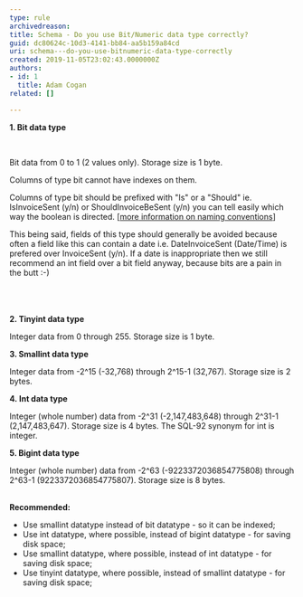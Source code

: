 ```yaml
---
type: rule
archivedreason: 
title: Schema - Do you use Bit/Numeric data type correctly?
guid: dc80624c-10d3-4141-bb84-aa5b159a84cd
uri: schema---do-you-use-bitnumeric-data-type-correctly
created: 2019-11-05T23:02:43.0000000Z
authors:
- id: 1
  title: Adam Cogan
related: []

---
```



<b>​​​​1. Bit data type</b><div><b><br></b><p class="ssw15-rteElement-P">Bit data from 0 to 1 (2 values only). Storage size is 1 byte.</p><p class="ssw15-rteElement-P">Columns of type&#160;bit&#160;cannot have indexes on them.​<br></p><div><div><p class="ssw15-rteElement-P">​​Columns of type&#160;bit&#160;should be prefixed with &quot;Is&quot; or a &quot;Should&quot; ie. IsInvoiceSent (y/n) or ShouldInvoiceBeSent (y/n) you can tell easily which way the boolean is directed.&#160;[<a href="/_layouts/15/FIXUPREDIRECT.ASPX?WebId=3dfc0e07-e23a-4cbb-aac2-e778b71166a2&amp;TermSetId=07da3ddf-0924-4cd2-a6d4-a4809ae20160&amp;TermId=4be22043-306c-4c6f-b9b6-ec2ff37be97e">more information on naming conve​ntions​</a>]<br></p>This being said, fields of this type should generally be avoided because often a field like this can contain a date i.e. DateInvoiceSent (Date/Time) is prefered over InvoiceSent (y/n). If a date is inappropriate then we still recommend an int field over a bit field anyway, because bits are a pain in the butt &#58;-)<br></div></div><div><br></div></div>
<br><excerpt class='endintro'></excerpt><br>
<p class="ssw15-rteElement-P"><b>2. ​Tinyint data type</b></p><p class="ssw15-rteElement-P">Integer data from 0 through 255. Storage size is 1 byte.<br></p><p class="ssw15-rteElement-P"><b>3. Smallint data type</b></p><p>Integer data from -2^15 (-32,768) through 2^15-1 (32,767). Storage size is 2 bytes.</p><p class="ssw15-rteElement-P"><b>4.&#160;Int data type</b></p><p class="ssw15-rteElement-P">Integer (whole number) data from -2^31 (-2,147,483,648) through 2^31-1 (2,147,483,647). Storage size is 4 bytes. The SQL-92 synonym for int is integer.</p><p class="ssw15-rteElement-P"><b>5. Bigint data type</b></p><p class="ssw15-rteElement-P">Integer (whole number) data from -2^63 (-9223372036854775808) through 2^63-1 (9223372036854775807). Storage size is 8 bytes.​​<br><br></p><p class="ssw15-rteElement-P"><strong>Recommended&#58;</strong><br></p><ul><li>Use smallint datatype instead of bit datatype - so it can be indexed;</li><li>Use int datatype, where possible, instead of bigint datatype - for saving disk space;</li><li>Use smallint datatype, where possible, instead of int datatype - for saving disk space;</li><li>Use tinyint datatype, where possible, instead of smallint datatype - for saving disk space;</li></ul>


